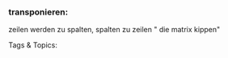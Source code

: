 ### transponieren:
zeilen werden zu spalten, spalten zu zeilen 
" die matrix kippen"

   Tags & Topics:
   